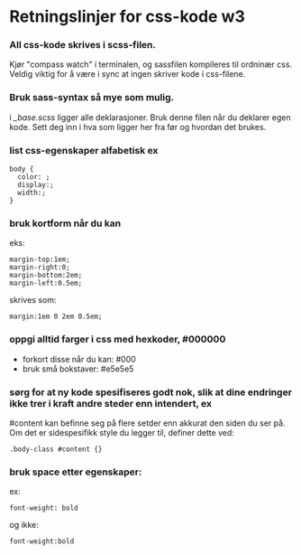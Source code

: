 # Retningslinjer for css-kode w3

### All css-kode skrives i scss-filen.

Kjør "compass watch" i terminalen, og sassfilen kompileres til ordninær css. Veldig viktig for å være i sync at ingen skriver kode i css-filene.

### Bruk sass-syntax så mye som mulig.

i *\_base.scss* ligger alle deklarasjoner. Bruk denne filen når du deklarer egen kode. Sett deg inn i hva som ligger her fra før og hvordan det brukes.

### list css-egenskaper alfabetisk ex

    body {
      color: ;
      display:;
      width:;
    }

### bruk kortform når du kan

eks:

    margin-top:1em;
    margin-right:0;
    margin-bottom:2em;
    margin-left:0.5em;

skrives som:

    margin:1em 0 2em 0.5em;

### oppgi alltid farger i css med hexkoder, #000000

* forkort disse når du kan: #000
* bruk små bokstaver: #e5e5e5

### sørg for at ny kode spesifiseres godt nok, slik at dine endringer ikke trer i kraft andre steder enn intendert, ex

\#content kan befinne seg på flere setder enn akkurat den siden du ser på. Om det er sidespesifikk style du legger til, definer dette ved:

    .body-class #content {}

### bruk space etter egenskaper:

ex:

    font-weight: bold

og ikke:

    font-weight:bold
